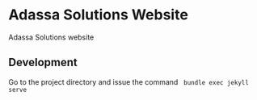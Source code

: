 # Adassa Solutions Website
Adassa Solutions website

## Development

Go to the project directory and issue the command ` bundle exec jekyll serve`
